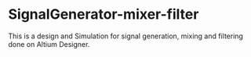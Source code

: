 # SignalGenerator-mixer-filter

This is a design and Simulation for signal generation, mixing and filtering done on Altium Designer.
